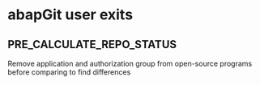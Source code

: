 # abapGit user exits

## PRE_CALCULATE_REPO_STATUS
Remove application and authorization group from open-source programs before comparing to find differences
